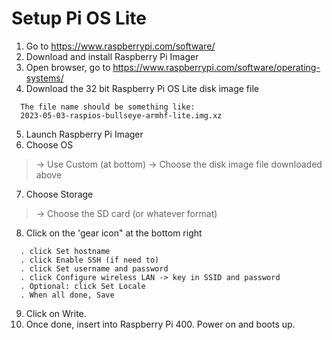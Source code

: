 # Setup Pi OS Lite

1. Go to https://www.raspberrypi.com/software/
2. Download and install Raspberry Pi Imager
3. Open browser, go to https://www.raspberrypi.com/software/operating-systems/
4. Download the 32 bit Raspberry Pi OS Lite disk image file
  ```
    The file name should be something like:
    2023-05-03-raspios-bullseye-armhf-lite.img.xz
  ```
5. Launch Raspberry Pi Imager
6. Choose OS
  >-> Use Custom (at bottom) -> Choose the disk image file downloaded above
7. Choose Storage
  >-> Choose the SD card (or whatever format)
8. Click on the 'gear icon" at the bottom right
  ```
    . click Set hostname
    . click Enable SSH (if need to)
    . click Set username and password
    . click Configure wireless LAN -> key in SSID and password
    . Optional: click Set Locale
    . When all done, Save
  ```
9. Click on Write.
10. Once done, insert into Raspberry Pi 400. Power on and boots up.
